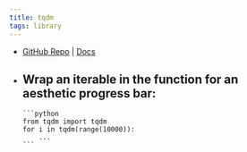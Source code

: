 ```yaml
---
title: tqdm
tags: library
---
```


- [GitHub Repo](https://github.com/tqdm/tqdm) | [Docs](https://tqdm.github.io/)
- Wrap an iterable in the function for an aesthetic progress bar:
	-
	  ```python
	  from tqdm import tqdm
	  for i in tqdm(range(10000)):
	      ...
	  ```